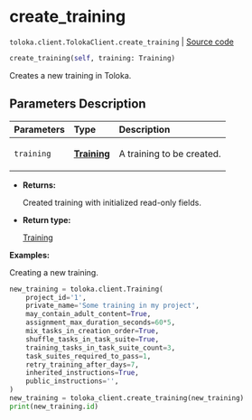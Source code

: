 # create_training
`toloka.client.TolokaClient.create_training` | [Source code](https://github.com/Toloka/toloka-kit/blob/v1.1.4/src/client/__init__.py#L1864)

```python
create_training(self, training: Training)
```

Creates a new training in Toloka.

## Parameters Description

| Parameters | Type | Description |
| :----------| :----| :-----------|
`training`|**[Training](toloka.client.training.Training.md)**|<p>A training to be created.</p>

* **Returns:**

  Created training with initialized read-only fields.

* **Return type:**

  [Training](toloka.client.training.Training.md)

**Examples:**

Creating a new training.

```python
new_training = toloka.client.Training(
    project_id='1',
    private_name='Some training in my project',
    may_contain_adult_content=True,
    assignment_max_duration_seconds=60*5,
    mix_tasks_in_creation_order=True,
    shuffle_tasks_in_task_suite=True,
    training_tasks_in_task_suite_count=3,
    task_suites_required_to_pass=1,
    retry_training_after_days=7,
    inherited_instructions=True,
    public_instructions='',
)
new_training = toloka_client.create_training(new_training)
print(new_training.id)
```
